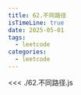 ```yaml
---
title: 62.不同路径
isTimeLine: true
date: 2025-05-01
tags:
  - leetcode
categories:
  - leetcode
---
```


<<< ./62.不同路径.js
